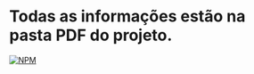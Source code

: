 # Todas as informações estão na pasta PDF do projeto.
[![NPM](https://img.shields.io/apm/l/react)](https://github.com/GuiDev45/workshop-spring-boot-mongodb/blob/master/LICENSE)
